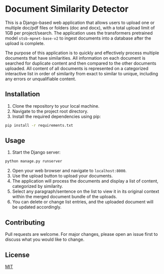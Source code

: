 # Document Similarity Detector

This is a Django-based web application that allows users to upload one or multiple doc/pdf files or folders (doc and docx), with a total upload limit of 1GB per project/search. The application uses the transformers pretrained model `stsb-mpnet-base-v2` to ingest documents into a database after the upload is complete.

The purpose of this application is to quickly and effectively process multiple documents that have similarities. All information on each document is searched for duplicate content and then compared to the other documents uploaded. All content of all documents is represented on a categorized interactive list in order of similarity from exact to similar to unique, including any errors or unqualifiable content.

## Installation

1. Clone the repository to your local machine.
2. Navigate to the project root directory.
3. Install the required dependencies using pip:

```bash
pip install -r requirements.txt
```

## Usage

1. Start the Django server:

```bash
python manage.py runserver
```

2. Open your web browser and navigate to `localhost:8000`.
3. Use the upload button to upload your documents.
4. The application will process the documents and display a list of content, categorized by similarity.
5. Select any paragraph/sentence on the list to view it in its original context within the merged document bundle of the uploads.
6. You can delete or change list entries, and the uploaded document will be updated accordingly.

## Contributing

Pull requests are welcome. For major changes, please open an issue first to discuss what you would like to change.

## License

[MIT](https://choosealicense.com/licenses/mit/)